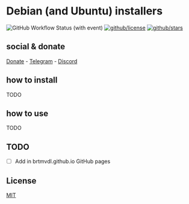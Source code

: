 # Debian (and Ubuntu) installers

![GitHub Workflow Status (with event)](https://img.shields.io/github/actions/workflow/status/brtmvdl/debian/github-release.yml) [![github/license](https://img.shields.io/github/license/brtmvdl/debian)](https://img.shields.io/github/license/brtmvdl/debian)  [![github/stars](https://img.shields.io/github/stars/brtmvdl/debian?style=social)](https://img.shields.io/github/stars/brtmvdl/antify?style=social)

## social & donate

[Donate](https://link.mercadopago.com.br/brtmvdl) - [Telegram](https://t.me/+KRmg5MlqgMk0MTg5) - [Discord](https://discord.gg/FpxetYYp)

## how to install

TODO

## how to use

TODO

## TODO

- [ ] Add in brtmvdl.github.io GitHub pages

## License

[MIT](./LICENSE)
